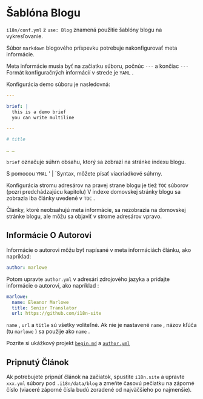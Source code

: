 # Šablóna Blogu

`i18n/conf.yml` z `use: Blog` znamená použitie šablóny blogu na vykresľovanie.

Súbor `markdown` blogového príspevku potrebuje nakonfigurovať meta informácie.

Meta informácie musia byť na začiatku súboru, počnúc `---` a končiac `---` Formát konfiguračných informácií v strede je `YAML` .

Konfigurácia demo súboru je nasledovná:

```yml
---

brief: |
  this is a demo brief
  you can write multiline

---

# title

… …
```

`brief` označuje súhrn obsahu, ktorý sa zobrazí na stránke indexu blogu.

S pomocou `YMAL` ' | `Syntax, môžete písať viacriadkové súhrny.

Konfigurácia stromu adresárov na pravej strane blogu je tiež `TOC` súborov (pozri predchádzajúcu kapitolu) V indexe domovskej stránky blogu sa zobrazia iba články uvedené v `TOC` .

Články, ktoré neobsahujú meta informácie, sa nezobrazia na domovskej stránke blogu, ale môžu sa objaviť v strome adresárov vpravo.

## Informácie O Autorovi

Informácie o autorovi môžu byť napísané v meta informáciách článku, ako napríklad:

```yml
author: marlowe
```

Potom upravte `author.yml` v adresári zdrojového jazyka a pridajte informácie o autorovi, ako napríklad :

```yml
marlowe:
  name: Eleanor Marlowe
  title: Senior Translator
  url: https://github.com/i18n-site
```

`name` , `url` a `title` sú všetky voliteľné. Ak nie je nastavené `name` , názov kľúča (tu `marlowe` ) sa použije ako `name` .

Pozrite si ukážkový projekt [`begin.md`](https://github.com/i18n-site/demo.i18n.site/blob/main/en/blog/news/begin.md?plain=1) a [`author.yml`](https://github.com/i18n-site/demo.i18n.site/blob/main/en/author.yml)

## Pripnutý Článok

Ak potrebujete pripnúť článok na začiatok, spustite `i18n.site` a upravte `xxx.yml` súbory pod `.i18n/data/blog` a zmeňte časovú pečiatku na záporné číslo (viaceré záporné čísla budú zoradené od najväčšieho po najmenšie).